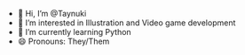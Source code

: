 - 👋 Hi, I’m @Taynuki
- 👀 I’m interested in Illustration and Video game development
- 🌱 I’m currently learning Python
- 😄 Pronouns: They/Them
<!---
Taynuki/Taynuki is a ✨ special ✨ repository because its `README.md` (this file) appears on your GitHub profile.
You can click the Preview link to take a look at your changes.
--->
